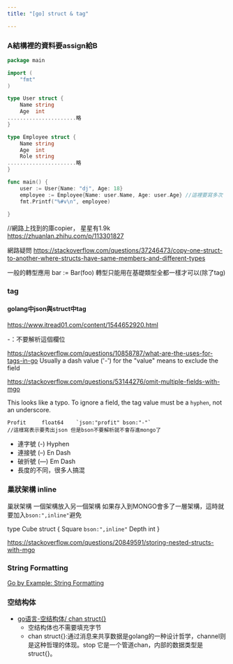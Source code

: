 ```yaml
---
title: "[go] struct & tag"

---
```



### A結構裡的資料要assign給B

``` go 原始寫法
package main

import (
	"fmt"
)

type User struct {
	Name string
	Age  int
......................略
}

type Employee struct {
	Name string
	Age  int
	Role string
......................略
}

func main() {
	user := User{Name: "dj", Age: 18}
	employee := Employee{Name: user.Name, Age: user.Age} //這裡要寫多次
	fmt.Printf("%#v\n", employee)

}
```

//網路上找到的庫copier， 星星有1.9k
https://zhuanlan.zhihu.com/p/113301827



網路疑問
https://stackoverflow.com/questions/37246473/copy-one-struct-to-another-where-structs-have-same-members-and-different-types

一般的轉型應用
bar := Bar(foo)  轉型只能用在基礎類型全都一樣才可以(除了tag)

### tag


#### golang中json與struct中tag
https://www.itread01.com/content/1544652920.html

-：不要解析這個欄位

https://stackoverflow.com/questions/10858787/what-are-the-uses-for-tags-in-go
Usually a dash value ('-') for the "value" means to exclude the field 

https://stackoverflow.com/questions/53144276/omit-multiple-fields-with-mgo

This looks like a typo. To ignore a field, the tag value must be a `hyphen`, not an underscore.

```
Profit     float64    `json:"profit" bson:"-"`
//這樣寫表示要秀出json 但是bson不要解析就不會存進mongo了

```
- 連字號 (-) Hyphen 
- 連接號 (–) En Dash
- 破折號 (—) Em Dash
- 長度的不同，很多人搞混

### 巢狀架構 inline

巢狀架構 一個架構放入另一個架構
如果存入到MONGO會多了一層架構，這時就要加入`bson:",inline"`避免

type Cube struct {
    Square `bson:",inline"`
    Depth  int
}

https://stackoverflow.com/questions/20849591/storing-nested-structs-with-mgo



### String Formatting

[Go by Example: String Formatting](https://gobyexample.com/string-formatting)


### 空结构体
- [go语言-空结构体/ chan struct{}](https://blog.csdn.net/inthat/article/details/106917358)
	- 空结构体也不需要填充字节
	- chan struct{}:通过消息来共享数据是golang的一种设计哲学，channel则是这种哲理的体现。stop 它是一个管道chan，内部的数据类型是struct{}。